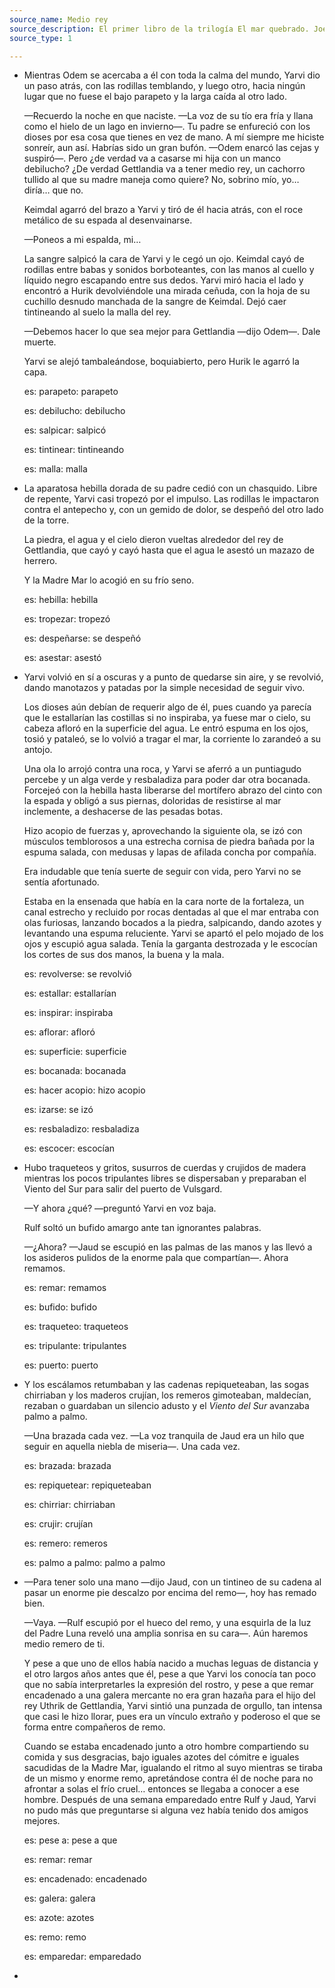 ```yaml
---
source_name: Medio rey
source_description: El primer libro de la trilogía El mar quebrado. Joe Abercrombie
source_type: 1

---
```


- Mientras Odem se acercaba a él con toda la calma del mundo, Yarvi dio un paso atrás, con las rodillas temblando, y luego otro, hacia ningún lugar que no fuese el bajo parapeto y la larga caída al otro lado.

    —Recuerdo la noche en que naciste. —La voz de su tío era fría y llana como el hielo de un lago en invierno—. Tu padre se enfureció con los dioses por esa cosa que tienes en vez de mano. A mí siempre me hiciste sonreír, aun así. Habrías sido un gran bufón. —Odem enarcó las cejas y suspiró—. Pero ¿de verdad va a casarse mi hija con un manco debilucho? ¿De verdad Gettlandia va a tener medio rey, un cachorro tullido al que su madre maneja como quiere? No, sobrino mío, yo… diría… que no.

    Keimdal agarró del brazo a Yarvi y tiró de él hacia atrás, con el roce metálico de su espada al desenvainarse.

    —Poneos a mi espalda, mi…

    La sangre salpicó la cara de Yarvi y le cegó un ojo. Keimdal cayó de rodillas entre babas y sonidos borboteantes, con las manos al cuello y líquido negro escapando entre sus dedos. Yarvi miró hacia el lado y encontró a Hurik devolviéndole una mirada ceñuda, con la hoja de su cuchillo desnudo manchada de la sangre de Keimdal. Dejó caer tintineando al suelo la malla del rey.

    —Debemos hacer lo que sea mejor para Gettlandia —dijo Odem—. Dale muerte.

    Yarvi se alejó tambaleándose, boquiabierto, pero Hurik le agarró la capa.

    <div markdown="1" class="tagged-entries">

    es: parapeto: parapeto

    es: debilucho: debilucho

    es: salpicar: salpicó

    es: tintinear: tintineando

    es: malla: malla

    </div>

- La aparatosa hebilla dorada de su padre cedió con un chasquido. Libre de repente, Yarvi casi tropezó por el impulso.
Las rodillas le impactaron contra el antepecho y, con un gemido de dolor, se despeñó del otro lado de la torre.

    La piedra, el agua y el cielo dieron vueltas alrededor del rey de Gettlandia, que cayó y cayó hasta que el agua le asestó un mazazo de herrero.

    Y la Madre Mar lo acogió en su frío seno.

    <div markdown="1" class="tagged-entries">

    es: hebilla: hebilla

    es: tropezar: tropezó

    es: despeñarse: se despeñó

    es: asestar: asestó

    </div>

- Yarvi volvió en sí a oscuras y a punto de quedarse sin aire, y se revolvió, dando manotazos y patadas por la simple necesidad de seguir vivo.

    Los dioses aún debían de requerir algo de él, pues cuando ya parecía que le estallarían las costillas si no inspiraba, ya fuese mar o cielo, su cabeza afloró en la superficie del agua. Le entró espuma en los ojos, tosió y pataleó, se lo volvió a tragar el mar, la corriente lo zarandeó a su antojo.

    Una ola lo arrojó contra una roca, y Yarvi se aferró a un puntiagudo percebe y un alga verde y resbaladiza para poder dar otra bocanada. Forcejeó con la hebilla hasta liberarse del mortífero abrazo del cinto con la espada y obligó a sus piernas, doloridas de resistirse al mar inclemente, a deshacerse de las pesadas botas.

    Hizo acopio de fuerzas y, aprovechando la siguiente ola, se izó con músculos temblorosos a una estrecha cornisa de piedra bañada por la espuma salada, con medusas y lapas de afilada concha por compañía.

    Era indudable que tenía suerte de seguir con vida, pero Yarvi no se sentía afortunado.

    Estaba en la ensenada que había en la cara norte de la fortaleza, un canal estrecho y recluido por rocas dentadas al que el mar entraba con olas furiosas, lanzando bocados a la piedra, salpicando, dando azotes y levantando una espuma reluciente. Yarvi se apartó el pelo mojado de los ojos y escupió agua salada. Tenía la garganta destrozada y le escocían los cortes de sus dos manos, la buena y la mala.

    <div markdown="1" class="tagged-entries">

    es: revolverse: se revolvió

    es: estallar: estallarían

    es: inspirar: inspiraba

    es: aflorar: afloró

    es: superficie: superficie

    es: bocanada: bocanada

    es: hacer acopio: hizo acopio

    es: izarse: se izó

    es: resbaladizo: resbaladiza

    es: escocer: escocían

    </div>

- Hubo traqueteos y gritos, susurros de cuerdas y crujidos de madera mientras los pocos tripulantes libres se dispersaban y preparaban el Viento del Sur para salir del puerto de Vulsgard.

    —Y ahora ¿qué? —preguntó Yarvi en voz baja.

    Rulf soltó un bufido amargo ante tan ignorantes palabras.

    —¿Ahora? —Jaud se escupió en las palmas de las manos y las llevó a los asideros pulidos de la enorme pala que compartían—. Ahora remamos.

    <div markdown="1" class="tagged-entries">

    es: remar: remamos

    es: bufido: bufido

    es: traqueteo: traqueteos

    es: tripulante: tripulantes

    es: puerto: puerto

    </div>

- Y los escálamos retumbaban y las cadenas repiqueteaban, las sogas chirriaban y los maderos crujían, los remeros gimoteaban, maldecían, rezaban o guardaban un silencio adusto y el _Viento del Sur_ avanzaba palmo a palmo.

    —Una brazada cada vez. —La voz tranquila de Jaud era un hilo que seguir en aquella niebla de miseria—. Una cada vez.

    <div markdown="1" class="tagged-entries">

    es: brazada: brazada

    es: repiquetear: repiqueteaban

    es: chirriar: chirriaban

    es: crujir: crujían

    es: remero: remeros

    es: palmo a palmo: palmo a palmo

    </div>

- —Para tener solo una mano —dijo Jaud, con un tintineo de su cadena al pasar un enorme pie descalzo por encima del remo—, hoy has remado bien.

    —Vaya. —Rulf escupió por el hueco del remo, y una esquirla de la luz del Padre Luna reveló una amplia sonrisa en su cara—. Aún haremos medio remero de ti.

    Y pese a que uno de ellos había nacido a muchas leguas de distancia y el otro largos años antes que él, pese a que Yarvi los conocía tan poco que no sabía interpretarles la expresión del rostro, y pese a que remar encadenado a una galera mercante no era gran hazaña para el hijo del rey Uthrik de Gettlandia, Yarvi sintió una punzada de orgullo, tan intensa que casi le hizo llorar, pues era un vínculo extraño y poderoso el que se forma entre compañeros de remo.

    Cuando se estaba encadenado junto a otro hombre compartiendo su comida y sus desgracias, bajo iguales azotes del cómitre e iguales sacudidas de la Madre Mar, igualando el ritmo al suyo mientras se tiraba de un mismo y enorme remo, apretándose contra él de noche para no afrontar a solas el frío cruel… entonces se llegaba a conocer a ese hombre. Después de una semana emparedado entre Rulf y Jaud, Yarvi no pudo más que preguntarse si alguna vez había tenido dos amigos mejores.

    <div markdown="1" class="tagged-entries">

    es: pese a: pese a que

    es: remar: remar

    es: encadenado: encadenado

    es: galera: galera

    es: azote: azotes

    es: remo: remo

    es: emparedar: emparedado

    </div>

- 
